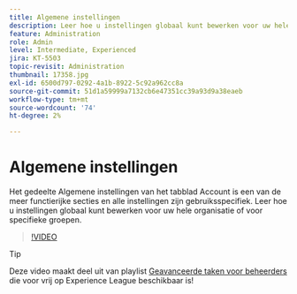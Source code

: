 ```yaml
---
title: Algemene instellingen
description: Leer hoe u instellingen globaal kunt bewerken voor uw hele organisatie of voor specifieke groepen
feature: Administration
role: Admin
level: Intermediate, Experienced
jira: KT-5503
topic-revisit: Administration
thumbnail: 17358.jpg
exl-id: 6500d797-0292-4a1b-8922-5c92a962cc8a
source-git-commit: 51d1a59999a7132cb6e47351cc39a93d9a38eaeb
workflow-type: tm+mt
source-wordcount: '74'
ht-degree: 2%

---
```


# Algemene instellingen

Het gedeelte Algemene instellingen van het tabblad Account is een van de meer functierijke secties en alle instellingen zijn gebruiksspecifiek. Leer hoe u instellingen globaal kunt bewerken voor uw hele organisatie of voor specifieke groepen.

>[!VIDEO](https://video.tv.adobe.com/v/3412507?quality=12&learn=on&hidetitle=true)

>[!TIP]
>
>Deze video maakt deel uit van playlist [ Geavanceerde taken voor beheerders ](https://experienceleague.adobe.com/nl/playlists/acrobat-sign-perform-advanced-tasks-administrators) die voor vrij op Experience League beschikbaar is!
